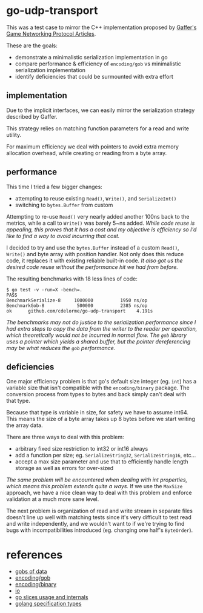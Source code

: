 
# go-udp-transport

This was a test case to mirror the C++ implementation proposed by [Gaffer's Game Networking Protocol Articles](http://gafferongames.com/2016/05/10/building-a-game-network-protocol/).

These are the goals:

- demonstrate a minimalistic serialization implementation in go
- compare performance & efficiency of `encoding/gob` vs minimalistic serialization implementation
- identify deficiencies that could be surmounted with extra effort


## implementation

Due to the implicit interfaces, we can easily mirror the serialization strategy described by Gaffer.

This strategy relies on matching function parameters for a read and write utility.

For maximum efficiency we deal with pointers to avoid extra memory allocation overhead, while creating or reading from a byte array.


## performance

This time I tried a few bigger changes:

- attempting to reuse existing `Read()`, `Write()`, and `SerializeInt()`
- switching to `bytes.Buffer` from custom

Attempting to re-use `Read()` very nearly added another 100ns back to the metrics, while a call to `Write()` was barely 5~ns added.  _While code reuse is appealing, this proves that it has a cost and my objective is efficiency so I'd like to find a way to avoid incurring that cost._

I decided to try and use the `bytes.Buffer` instead of a custom `Read()`, `Write()` and byte array with position handler.  Not only does this reduce code, it replaces it with existing reliable built-in code.  _It also got us the desired code reuse without the performance hit we had from before._

The resulting benchmarks with 18 less lines of code:

	$ go test -v -run=X -bench=.
	PASS
	BenchmarkSerialize-8	 1000000	      1950 ns/op
	BenchmarkGob-8      	  500000	      2385 ns/op
	ok  	github.com/cdelorme/go-udp-transport	4.191s

_The benchmarks may not do justice to the serialization performance since I had extra steps to copy the data from the writer to the reader per operation, which theoretically would not be incurred in normal flow.  The `gob` library uses a pointer which yields a shared buffer, but the pointer dereferencing may be what reduces the `gob` performance._


## deficiencies

One major efficiency problem is that go's default size integer (eg. `int`) has a variable size that isn't compatible with the `encoding/binary` package.  The conversion process from types to bytes and back simply can't deal with that type.

Because that type is variable in size, for safety we have to assume int64.  This means the size of a byte array takes up 8 bytes before we start writing the array data.

There are three ways to deal with this problem:

- arbitrary fixed size restriction to int32 or int16 always
- add a function per size; eg. `SerializeString32`, `SerializeString16`, etc...
- accept a max size parameter and use that to efficiently handle length storage as well as errors for over-sized

_The same problem will be encountered when dealing with int properties, which means this problem extends quite a ways._  If we use the `MaxSize` approach, we have a nice clean way to deal with this problem and enforce validation at a much more sane level.

The next problem is organization of read and write stream in separate files doesn't line up well with matching tests since it's very difficult to test read and write independently, and we wouldn't want to if we're trying to find bugs with incompatibilities introduced (eg. changing one half's `ByteOrder`).


# references

- [gobs of data](https://blog.golang.org/gobs-of-data)
- [encoding/gob](https://golang.org/pkg/encoding/gob/)
- [encoding/binary](https://golang.org/pkg/encoding/binary/)
- [io](https://golang.org/pkg/io/)
- [go slices usage and internals](https://blog.golang.org/go-slices-usage-and-internals)
- [golang specification types](https://golang.org/ref/spec#Types)
